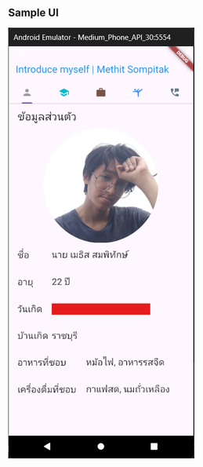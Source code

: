 ## Sample UI
 
![alt app1](https://github.com/MeRrai333/flutter_app_introduce_myself/blob/main/assets/images/ui/app1.png?raw=true)
